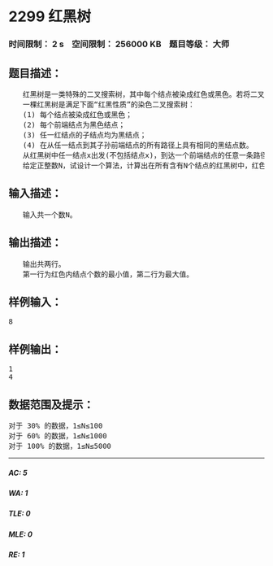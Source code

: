 # 2299 红黑树   
### 时间限制： 2 s&nbsp;&nbsp;&nbsp;&nbsp;空间限制： 256000 KB&nbsp;&nbsp;&nbsp;&nbsp;题目等级： 大师  
## 题目描述：  

<pre>
　　红黑树是一类特殊的二叉搜索树，其中每个结点被染成红色或黑色。若将二叉搜索树结点中的空指针看作是指向一个空结点，则称这类空结点为二叉搜索树的前端结点。并规定所有前端结点的高度为-1。
　　一棵红黑树是满足下面“红黑性质”的染色二叉搜索树：
　　(1) 每个结点被染成红色或黑色；
　　(2) 每个前端结点为黑色结点；
　　(3) 任一红结点的子结点均为黑结点；
　　(4) 在从任一结点到其子孙前端结点的所有路径上具有相同的黑结点数。
　　从红黑树中任一结点x出发(不包括结点x)，到达一个前端结点的任意一条路径上的黑结点个数称为结点x的黑高度，记作bh(x)。红黑树的黑高度定义为其根结点的黑高度。
　　给定正整数N，试设计一个算法，计算出在所有含有N个结点的红黑树中，红色内结点个数的最小值和最大值。
</pre>
  
  
## 输入描述：  

<pre>
　　输入共一个数N。
</pre>
  
  
## 输出描述：  

<pre>
　　输出共两行。
　　第一行为红色内结点个数的最小值，第二行为最大值。
</pre>
  
  
## 样例输入：  

<pre>
8
</pre>
  
  
## 样例输出：  

<pre>
1
4
</pre>
  
  
## 数据范围及提示：  

<pre>
对于 30% 的数据，1≤N≤100
对于 60% 的数据，1≤N≤1000
对于 100% 的数据，1≤N≤5000
</pre>
  
  
***  

##### AC: 5  
##### WA: 1  
##### TLE: 0  
##### MLE: 0  
##### RE: 1  
